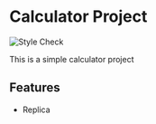 # Calculator Project

![Style Check](https://github.com/IversonLopez/calculatorRepo/actions/workflows/style-check.yaml/badge.svg)

This is a simple calculator project

## Features
- Replica
 
